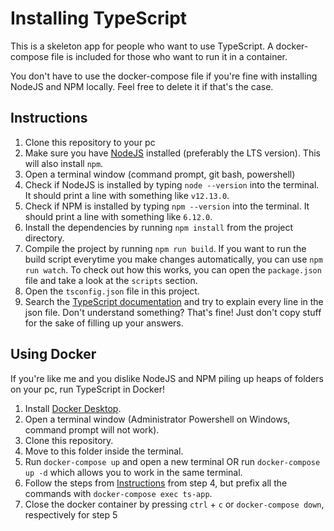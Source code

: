 # Installing TypeScript

This is a skeleton app for people who want to use TypeScript. A docker-compose file is included for those who want to run it in a container.

You don't have to use the docker-compose file if you're fine with installing NodeJS and NPM locally. Feel free to delete it if that's the case.

## Instructions

1. Clone this repository to your pc
2. Make sure you have [NodeJS](https://nodejs.org/en/download/) installed (preferably the LTS version). This will also install `npm`.
3. Open a terminal window (command prompt, git bash, powershell)
4. Check if NodeJS is installed by typing `node --version` into the terminal. It should print a line with something like `v12.13.0`.
5. Check if NPM is installed by typing  `npm --version` into the terminal. It should print a line with something like `6.12.0`.
6. Install the dependencies by running `npm install` from the project directory.
7. Compile the project by running `npm run build`. If you want to run the build script everytime you make changes automatically, you can use `npm run watch`. To check out how this works, you can open the `package.json` file and take a look at the `scripts` section.
8. Open the `tsconfig.json` file in this project.
9. Search the [TypeScript documentation](https://www.typescriptlang.org/docs/home.html) and try to explain every line in the json file. Don't understand something? That's fine! Just don't copy stuff for the sake of filling up your answers.


## Using Docker 

If you're like me and you dislike NodeJS and NPM piling up heaps of folders on your pc, run TypeScript in Docker!

1. Install [Docker Desktop](https://www.docker.com/products/docker-desktop).
2. Open a terminal window (Administrator Powershell on Windows, command prompt will not work).
3. Clone this repository.
4. Move to this folder inside the terminal.
5. Run `docker-compose up` and open a new terminal OR run `docker-compose up -d` which allows you to work in the same terminal.
6. Follow the steps from [Instructions](#instructions) from step 4, but prefix all the commands with `docker-compose exec ts-app`.
7. Close the docker container by pressing `ctrl` + `c` or `docker-compose down`, respectively for step 5
